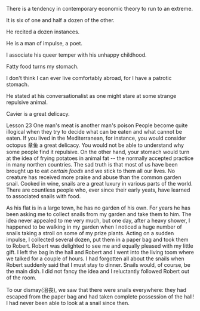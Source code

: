 There is a tendency in contemporary economic theory to run to an extreme.

It is six of one and half a dozen of the other.

He recited a dozen instances.

He is a man of impulse, a poet.

I associate his queer temper with his unhappy childhood.

Fatty food turns my stomach.

I don't think I can ever live comfortably abroad, for I have a patrotic stomach.

He stated at his conversationalist as one might stare at some strange repulsive animal.

Cavier is a great delicacy.

Lesson 23 One man's meat is another man's poison
People become quite illogical when they try to decide what can be eaten and what cannot be eaten. If you lived in the Mediterranean, for instance, you would consider octopus 章鱼 a great delicacy. You would not be able to understand why some people find it repulsive. On the other hand, your stomach would turn at the idea of frying potatoes in animal fat -- the normally accepted practice in many northen countries. The sad truth is that most of us have been brought up to eat *certain foods* and we stick to them all our lives. No creature has received more praise and abuse than the common garden snail. Cooked in wine, snails are a great luxury in various parts of the world. There are countless people who, ever since their early yeats, have learned to associated snails with food.

As his flat is in a large town, he has no garden of his own. For years he has been asking me to collect snails from my garden and take them to him. The idea never appealed to me very much, but one day, after a heavy shower, I happened to be walking in my garden when I noticed a huge number of snails taking a stroll on some of my prize plants. Acting on a sudden impulse, I collected several dozen, put them in a paper bag and took them to Robert. Robert was delighted to see me and equally pleased with my little gift. I left the bag in the hall and Robert and I went into the living toom where we talked for a couple of hours. I had forgotten all about the snails when Robert suddenly said that I must stay to dinner. Snails would, of course, be the main dish. I did not fancy the idea and I reluctantly followed Robert out of the room.

To our dismay(沮丧), we saw that there were snails everywhere: they had escaped from the paper bag and had taken complete possession of the hall! I had never been able to look at a snail since then.